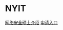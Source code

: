 # NYIT
[网络安全硕士介绍](http://www.earthedu.com/HotSchools/Canada/NYIT/Computer.htm)
[申请入口](https://www.nyit.edu/vancouver/new_york_tech_vancouver_program_info#FA22)